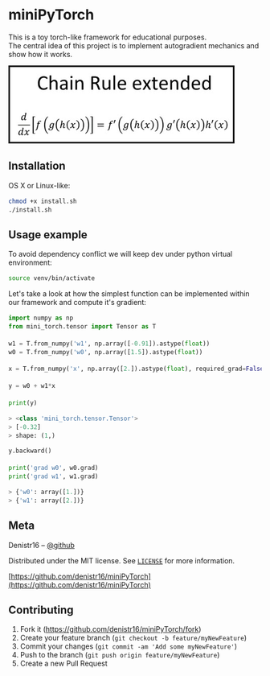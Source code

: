 # miniPyTorch
This is a toy torch-like framework for educational purposes.    
The central idea of this project is to implement autogradient mechanics and show how it works. 

![](https://github.com/denistr16/miniPyTorch/blob/master/media/chain-rule.jpg)


## Installation

OS X or Linux-like:

```sh
chmod +x install.sh
./install.sh
```

## Usage example

To avoid dependency conflict we will keep dev under python virtual environment:
```sh
source venv/bin/activate
```

Let's take a look at how the simplest function can be implemented within our framework 
and compute it's gradient:
```python
import numpy as np
from mini_torch.tensor import Tensor as T

w1 = T.from_numpy('w1', np.array([-0.91]).astype(float))
w0 = T.from_numpy('w0', np.array([1.5]).astype(float))

x = T.from_numpy('x', np.array([2.]).astype(float), required_grad=False)

y = w0 + w1*x

print(y)
```

```python
> <class 'mini_torch.tensor.Tensor'>  
> [-0.32]   
> shape: (1,)
```

```python
y.backward()

print('grad w0', w0.grad)
print('grad w1', w1.grad)
```

```python
> {'w0': array([1.])}
> {'w1': array([2.])}
```


## Meta

Denistr16 – [@github](https://github.com/denistr16)

Distributed under the MIT license. 
See [``LICENSE``](https://github.com/denistr16/miniPyTorch/blob/master/LICENSE.md) for more information.

[https://github.com/denistr16/miniPyTorch](https://github.com/denistr16/miniPyTorch)

## Contributing

1. Fork it (<https://github.com/denistr16/miniPyTorch/fork>)
2. Create your feature branch (`git checkout -b feature/myNewFeature`)
3. Commit your changes (`git commit -am 'Add some myNewFeature'`)
4. Push to the branch (`git push origin feature/myNewFeature`)
5. Create a new Pull Request
